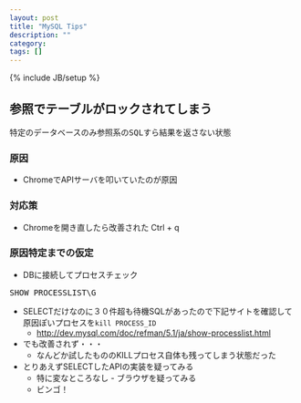 ```yaml
---
layout: post
title: "MySQL Tips"
description: ""
category: 
tags: []
---
```

{% include JB/setup %}

## 参照でテーブルがロックされてしまう
<pre>
特定のデータベースのみ参照系のSQLすら結果を返さない状態
</pre>

### 原因
- ChromeでAPIサーバを叩いていたのが原因

### 対応策
- Chromeを開き直したら改善された Ctrl + q

### 原因特定までの仮定
- DBに接続してプロセスチェック
<pre>
SHOW PROCESSLIST\G
</pre>
- SELECTだけなのに３０件超も待機SQLがあったので下記サイトを確認して原因ぽいプロセスを`kill PROCESS_ID`
  - http://dev.mysql.com/doc/refman/5.1/ja/show-processlist.html
- でも改善されず・・・
  - なんどか試したもののKILLプロセス自体も残ってしまう状態だった
- とりあえずSELECTしたAPIの実装を疑ってみる
  - 特に変なところなし - ブラウザを疑ってみる
  - ビンゴ！


